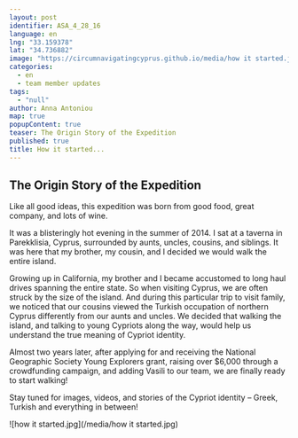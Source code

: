 ```yaml
---
layout: post
identifier: ASA_4_28_16
language: en
lng: "33.159378"
lat: "34.736882"
image: "https://circumnavigatingcyprus.github.io/media/how it started.jpg"
categories: 
  - en
  - team member updates
tags: 
  - "null"
author: Anna Antoniou
map: true
popupContent: true
teaser: The Origin Story of the Expedition
published: true
title: How it started...
---
```

## The Origin Story of the Expedition

Like all good ideas, this expedition was born from good food, great company, and lots of wine.  

It was a blisteringly hot evening in the summer of 2014. I sat at a taverna in Parekklisia, Cyprus, surrounded by aunts, uncles, cousins, and siblings. It was here that my brother, my cousin, and I decided we would walk the entire island. 

Growing up in California, my brother and I became accustomed to long haul drives spanning the entire state.  So when visiting Cyprus, we are often struck by the size of the island. And during this particular trip to visit family, we noticed that our cousins viewed the Turkish occupation of northern Cyprus differently from our aunts and uncles. We decided that walking the island, and talking to young Cypriots along the way, would help us understand the true meaning of Cypriot identity.  

Almost two years later, after applying for and receiving the National Geographic Society Young Explorers grant, raising over $6,000 through a crowdfunding campaign, and adding Vasili to our team, we are finally ready to start walking!

Stay tuned for images, videos, and stories of the Cypriot identity – Greek, Turkish and everything in between!

![how it started.jpg](/media/how it started.jpg)
